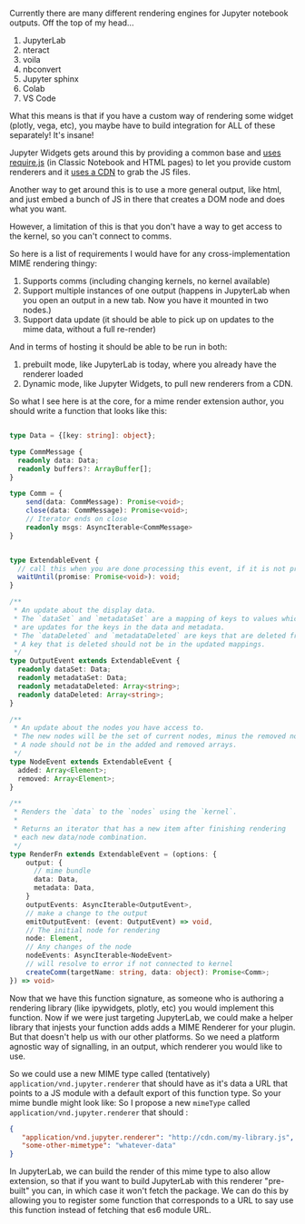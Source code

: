 Currently there are many different rendering engines for Jupyter notebook outputs. Off the top of my head...


1. JupyterLab
2. nteract
3. voila
4. nbconvert
5. Jupyter sphinx
6. Colab
7. VS Code

What this means is that if you have a custom way of rendering some widget (plotly, vega, etc), you maybe have to build
integration for ALL of these separately! It's insane!

Jupyter Widgets gets around this by providing a common base and [uses require.js](https://ipywidgets.readthedocs.io/en/stable/examples/Widget%20Custom.html) (in Classic Notebook and HTML pages) to let you provide custom renderers and it [uses a CDN](https://github.com/jupyter-widgets/ipywidgets/issues/1627) to grab the JS files.

Another way to get around this is to use a more general output, like html, and just embed a bunch of JS in there that creates a DOM node and does what you want.


However, a limitation of this is that you don't have a way to get access to the kernel, so you can't connect to comms. 


So here is a list of requirements I would have for any cross-implementation MIME rendering thingy:

1. Supports comms (including changing kernels, no kernel available)
2. Support multiple instances of one output (happens in JupyterLab when you open an output in a new tab. Now you have it mounted in two nodes.)
3. Support data update (it should be able to pick up on updates to the mime data, without a full re-render)


And in terms of hosting it should be able to be run in both:

1. prebuilt mode, like JupyterLab is today, where you already have the renderer loaded
2. Dynamic mode, like Jupyter Widgets, to pull new renderers from a CDN.

So what I see here is at the core, for a mime render extension author, you should write a function that looks like this:


```typescript

type Data = {[key: string]: object};

type CommMessage {
  readonly data: Data;
  readonly buffers?: ArrayBuffer[];
}

type Comm = {
    send(data: CommMessage): Promise<void>;
    close(data: CommMessage): Promise<void>;
    // Iterator ends on close
    readonly msgs: AsyncIterable<CommMessage>
}


type ExtendableEvent {
  // call this when you are done processing this event, if it is not processesd synchronously
  waitUntil(promise: Promise<void>): void;
}

/**
 * An update about the display data.
 * The `dataSet` and `metadataSet` are a mapping of keys to values which
 * are updates for the keys in the data and metadata.
 * The `dataDeleted` and `metadataDeleted` are keys that are deleted from them.
 * A key that is deleted should not be in the updated mappings.
 */
type OutputEvent extends ExtendableEvent {
  readonly dataSet: Data;
  readonly metadataSet: Data;
  readonly metadataDeleted: Array<string>;
  readonly dataDeleted: Array<string>;
}

/**
 * An update about the nodes you have access to.
 * The new nodes will be the set of current nodes, minus the removed nodes, plus the added nodes.
 * A node should not be in the added and removed arrays.
 */
type NodeEvent extends ExtendableEvent {
  added: Array<Element>;
  removed: Array<Element>;
}

/**
 * Renders the `data` to the `nodes` using the `kernel`.
 * 
 * Returns an iterator that has a new item after finishing rendering
 * each new data/node combination.
 */
type RenderFn extends ExtendableEvent = (options: {
    output: {
      // mime bundle
      data: Data,
      metadata: Data,
    }
    outputEvents: AsyncIterable<OutputEvent>,
    // make a change to the output
    emitOutputEvent: (event: OutputEvent) => void,
    // The initial node for rendering
    node: Element,
    // Any changes of the node
    nodeEvents: AsyncIterable<NodeEvent>
    // will resolve to error if not connected to kernel
    createComm(targetName: string, data: object): Promise<Comm>;
}) => void>
```

Now that we have this function signature, as someone who is authoring a rendering library (like ipywidgets, plotly, etc)
you would implement this function. Now if we were just targeting JupyterLab, we could make a helper library that injests
your function adds adds a MIME Renderer for your plugin. But that doesn't help us with our other platforms. So we need
a platform agnostic way of signalling, in an output, which renderer you would like to use.

So we could use a new MIME type called (tentatively) `application/vnd.jupyter.renderer` that should have as it's data
a URL that points to a JS module with a default export of this function type. So your mime bundle might look like:
So I propose a new `mimeType` called `application/vnd.jupyter.renderer` that should :

```json
{
   "application/vnd.jupyter.renderer": "http://cdn.com/my-library.js",
   "some-other-mimetype": "whatever-data"
}
```

In JupyterLab, we can build the render of this mime type to also allow extension, so that if you want to build JupyterLab with this renderer "pre-built" you can,
in which case it won't fetch the package. We can do this by allowing you to register some function that corresponds to a URL to say use this function instead of fetching that es6 module URL.
